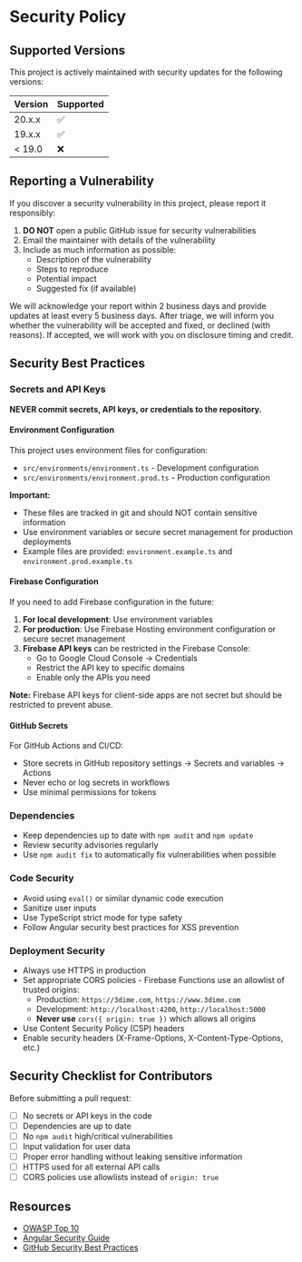 # Security Policy

## Supported Versions

This project is actively maintained with security updates for the following versions:

| Version    | Supported          |
| ---------- | ------------------ |
| 20.x.x     | :white_check_mark: |
| 19.x.x     | :white_check_mark: |
| < 19.0     | :x:                |

## Reporting a Vulnerability

If you discover a security vulnerability in this project, please report it responsibly:

1. **DO NOT** open a public GitHub issue for security vulnerabilities
2. Email the maintainer with details of the vulnerability
3. Include as much information as possible:
   - Description of the vulnerability
   - Steps to reproduce
   - Potential impact
   - Suggested fix (if available)

We will acknowledge your report within 2 business days and provide updates at least every 5 business days. After triage, we will inform you whether the vulnerability will be accepted and fixed, or declined (with reasons). If accepted, we will work with you on disclosure timing and credit.

## Security Best Practices

### Secrets and API Keys

**NEVER commit secrets, API keys, or credentials to the repository.**

#### Environment Configuration

This project uses environment files for configuration:
- `src/environments/environment.ts` - Development configuration
- `src/environments/environment.prod.ts` - Production configuration

**Important:**
- These files are tracked in git and should NOT contain sensitive information
- Use environment variables or secure secret management for production deployments
- Example files are provided: `environment.example.ts` and `environment.prod.example.ts`

#### Firebase Configuration

If you need to add Firebase configuration in the future:

1. **For local development**: Use environment variables
2. **For production**: Use Firebase Hosting environment configuration or secure secret management
3. **Firebase API keys** can be restricted in the Firebase Console:
   - Go to Google Cloud Console → Credentials
   - Restrict the API key to specific domains
   - Enable only the APIs you need

**Note:** Firebase API keys for client-side apps are not secret but should be restricted to prevent abuse.

#### GitHub Secrets

For GitHub Actions and CI/CD:
- Store secrets in GitHub repository settings → Secrets and variables → Actions
- Never echo or log secrets in workflows
- Use minimal permissions for tokens

### Dependencies

- Keep dependencies up to date with `npm audit` and `npm update`
- Review security advisories regularly
- Use `npm audit fix` to automatically fix vulnerabilities when possible

### Code Security

- Avoid using `eval()` or similar dynamic code execution
- Sanitize user inputs
- Use TypeScript strict mode for type safety
- Follow Angular security best practices for XSS prevention

### Deployment Security

- Always use HTTPS in production
- Set appropriate CORS policies - Firebase Functions use an allowlist of trusted origins:
  - Production: `https://3dime.com`, `https://www.3dime.com`
  - Development: `http://localhost:4200`, `http://localhost:5000`
  - **Never use** `cors({ origin: true })` which allows all origins
- Use Content Security Policy (CSP) headers
- Enable security headers (X-Frame-Options, X-Content-Type-Options, etc.)

## Security Checklist for Contributors

Before submitting a pull request:

- [ ] No secrets or API keys in the code
- [ ] Dependencies are up to date
- [ ] No `npm audit` high/critical vulnerabilities
- [ ] Input validation for user data
- [ ] Proper error handling without leaking sensitive information
- [ ] HTTPS used for all external API calls
- [ ] CORS policies use allowlists instead of `origin: true`

## Resources

- [OWASP Top 10](https://owasp.org/www-project-top-ten/)
- [Angular Security Guide](https://angular.io/guide/security)
- [GitHub Security Best Practices](https://docs.github.com/en/code-security)

